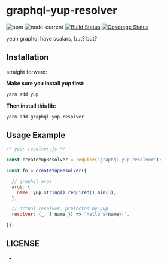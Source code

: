 # graphql-yup-resolver

![npm](https://img.shields.io/npm/v/graphql-yup-resolver)  ![node-current](https://img.shields.io/node/v/graphql-yup-resolver)  [![Build Status](https://travis-ci.com/ryanhs/graphql-yup-resolver.svg?branch=master)](https://travis-ci.com/ryanhs/graphql-yup-resolver)  [![Coverage Status](https://coveralls.io/repos/github/ryanhs/graphql-yup-resolver/badge.svg?branch=master)](https://coveralls.io/github/ryanhs/graphql-yup-resolver?branch=master)  

yeah graphql have scalars, but? but?


## Installation

straight forward:

**Make sure you install yup first:**

```bash
yarn add yup
```

**Then install this lib:**

```bash
yarn add graphql-yup-resolver
```


## Usage Example

```javascript
/* your-resolver.js */

const createYupResolver = require('graphql-yup-resolver');

const fn = createYupResolver({

  // graphql args
  args: {
    name: yup.string().required().min(3),
  },

  // actual resolver, protected by yup
  resolver: (_, { name }) => `hello ${name}!`,

});

```


## LICENSE

-
